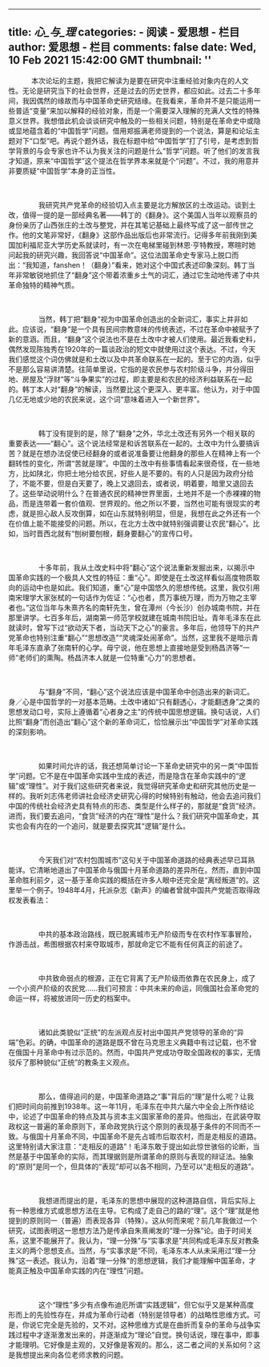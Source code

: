 
---
title: _心_与_理_
categories: 
    - 阅读
    - 爱思想 - 栏目
author: 爱思想 - 栏目
comments: false
date: Wed, 10 Feb 2021 15:42:00 GMT
thumbnail: ''
---

<div>   
<p>　　
　本次论坛的主题，我把它解读为是要在研究中注重经验对象内在的人文性。无论是研究当下的社会世界，还是过去的历史世界，都应如此。过去二十多年间，我因偶然的缘故而与中国革命史研究结缘。在我看来，革命并不是只能运用一些普适“变量”来加以解释的经验对象，而是一个需要深入理解的充满人文性的特殊意义世界。我想借此机会谈谈研究中触及的一些相关问题，特别是在革命史中或隐或显地蕴含着的“中国哲学”问题。借用郑振满老师提到的一个说法，算是和论坛主题对下“口型”吧。再说个题外话，我在标题中给“中国哲学”打了引号，是考虑到哲学背景的与会专家也许不认为我关注的问题是什么“哲学”问题。听了他们的发言我才知道，原来“中国哲学”这个提法在哲学界本来就是个“问题”。不过，我的用意并非要质疑“中国哲学”本身的正当性。
</p>
<p>　　
<br>
</p>
<p>　　
　　我研究共产党革命的经验切入点主要是北方解放区的土改运动。谈到土改，值得一提的是一部经典名著——韩丁的《翻身》。这个美国人当年以观察员的身份亲历了山西张庄的土改与整党，并在其笔记基础上最终写成了这一部传世之作。他的文笔非常好，《翻身》这部作品出版后也非常流行。记得多年前我刚到美国加利福尼亚大学历史系就读时，有一次在电梯里碰到林恩·亨特教授，寒暄时她问起我的研究兴趣，我回答说“中国革命”。这位法国革命史专家马上脱口而出：“我知道，fanshen！（翻身）”看来，她对这个中国式表述印象深刻。韩丁当年非常敏锐地抓住了“翻身”这个带着浓重乡土气的词汇，通过它生动地传递了中共革命独特的精神气质。
</p>
<p>　　
<br>
</p>
<p>　　
　　当然，韩丁把“翻身”视为中国革命创造出的全新词汇，事实上并非如此。应该说，“翻身”是一个具有民间宗教意味的传统表述，不过在革命中被赋予了新的意涵。而且，“翻身”这个说法也不是在土改中才被人们使用。最近我看史料，偶然发现陈独秀在1920年的一篇谈政治的短文中就使用过这个表达。不过，今天我们感觉这个词仿佛就是和土改以及中共革命联系在一起的。至于它的内涵，似乎不是那么容易讲清楚。往简单里说，它指的是农民参与农村阶级斗争，并分得田地、房屋及“浮财”等“斗争果实”的过程，即主要是和农民的经济利益联系在一起的。韩丁本人对“翻身”的解读，当然要比这个更深入、更丰富。他认为，对于中国几亿无地或少地的农民来说，这个词“意味着进入一个新世界”。
</p>
<p>　　
<br>
</p>
<p>　　
　　韩丁没有提到的是，除了“翻身”之外，华北土改还有另外一个相关联的重要表达——“翻心”。这个说法经常是和诉苦联系在一起的。土改中为什么要搞诉苦？就是在想办法促使已经翻身的或者说准备要让他翻身的那些人在精神上有一个翻转性的变化，所谓“苦就是理”。中国的土改中有些事情看起来很奇怪，在一些地方，比如陕北，你把土地分给农民，好些人是不要的。有的人只是因为政府分给了，不能不要，但是白天要了，晚上又退回去，或者说，明着要，暗里又退回去了。这些举动说明什么？在普通农民的精神世界里面，土地并不是一个赤裸裸的物品，而是连带着一套价值观、世界观的。他之所以不要，当然也可能有很现实的考虑，就是担心敌人反攻倒算，如在山东就特别明显，但是，我想在此之外还有一个在价值上能不能接受的问题。所以，在北方土改中就特别强调要让农民“翻心”。比如，当时晋西北就有“刨树要刨根，翻身要翻心”的宣传口号。
</p>
<p>　　
<br>
</p>
<p>　　
　　十多年前，我从土改史料中将“翻心”这个说法重新发掘出来，以揭示中国革命实践的一个极具人文性的特征：重“心”。即使是在土改这样看似高度物质取向的运动中也是如此。我们知道，重“心”是中国悠久的思想传统。这里，我仅引用南宋理学大家张栻的一句话作为佐证：“心也者，贯万事统万理，而为万物之主宰者也。”这位当年与朱熹齐名的南轩先生，曾在潭州（今长沙）创办城南书院，并在那里讲学。七百多年后，湖南第一师范学校就建在城南书院旧址。青年毛泽东在此就读时，曾写下过“欲动天下者，当动天下之心”的豪言。多年后，他领导下的共产党革命也特别注重“翻心”“思想改造”“灵魂深处闹革命”。当然，这里我不是暗示青年毛泽东直承了张南轩的心学。毋宁说，他在思想上直接地是受到杨昌济等“一师”老师们的熏陶。杨昌济本人就是一位特重“心力”的思想者。
</p>
<p>　　
<br>
</p>
<p>　　
　　与“翻身”不同，“翻心”这个说法应该是中国革命中创造出来的新词汇。身／心是中国哲学的一对基本范畴。土改中诸如“只有翻透心，才能翻透身”之类的思想发动口号，实际上遵循着“心者身之主”的传统中国思想逻辑。换句话说，人们比照“翻身”而创造出“翻心”这个新的革命词汇，恰恰展示出“中国哲学”对革命实践的深刻影响。
</p>
<p>　　
<br>
</p>
<p>　　
　　如果时间允许的话，我还想简单讨论一下革命史研究中的另一类“中国哲学”问题。它不是在中国革命实践中生成的表述，而是隐含在革命实践中的“逻辑”或“理性”。对于我们这些研究者来说，我觉得研究革命史和研究其他历史是一样的。我听刘志伟老师讲社会经济史研究心得的时候特别有触动，他会去追问我们中国的传统社会经济史具有特点的形态、类型是什么样子的，那就是“食货”经济。进而，我们要去追问，“食货”经济的内在“理性”是什么？我们研究中国革命史，其实也会有内在的一个追问，就是要去探究其“逻辑”是什么。
</p>
<p>　　
<br>
</p>
<p>　　
　　今天我们对“农村包围城市”这句关于中国革命道路的经典表述早已耳熟能详。它清晰地道出了中国革命与俄国十月革命道路的差异所在。然而，直到中国革命胜利前夕，这一基于革命实践的概括在许多人眼中还完全是“离经叛道”的。这里举一个例子。1948年4月，托派杂志《新声》的编者曾就中国共产党能否取得政权发表看法：
</p>
<p>　　
   
</p>
<p>　　
　　中共的基本政治路线，既已脱离城市无产阶级而专在农村作军事冒险，作游击战，希图根据农村来夺取城市，那就命定它不能有任何真正的前途了。
</p>
<p>　　
<br>
</p>
<p>　　
　　中共致命弱点的根源，正在它背离了无产阶级而依靠在农民身上，成了一个小资产阶级的农民党……我们可预言：中共未来的命运，同俄国社会革命党的命运一样，将被放进同一历史的档案中。
</p>
<p>　　
   
</p>
<p>　　
　　诸如此类貌似“正统”的左派观点反衬出中国共产党领导的革命的“异端”色彩。的确，中国革命的道路是既不曾在马克思主义典籍中有过记载，也不曾在俄国十月革命中有过示范的。然而，中国共产党成功夺取全国政权的事实，无情驳斥了那种貌似“正统”的教条主义观点。
</p>
<p>　　
<br>
</p>
<p>　　
　　那么，值得追问的是，中国革命道路之“事”背后的“理”是什么呢？让我们把时间向前推到1938年。这一年11月，毛泽东在中共六届六中全会上所作结论中，论述了中国革命的特点及其与资本主义国家革命的差异。他指出，在武装夺取政权这一普遍的革命原则下，革命政党执行这个原则的表现基于条件的不同而不一致。与俄国十月革命不同，中国革命不是先占城市后取农村，而是走相反的道路。这里特别请大家注意：“走相反的道路”！毛泽东敢于提出如此惊世骇俗的论断，当然是基于中国革命的实际，而其理据则是所谓革命的原则与表现的辩证法。抽象的“原则”是同一个，但具体的“表现”却可以各不相同，乃至可以“走相反的道路”。
</p>
<p>　　
<br>
</p>
<p>　　
　　我想进而提出的是，毛泽东的思想中展现的这种道路自信，背后实际上有一种思维方式或思想方法在主导。它构成了走自己的路的“理”。这个“理”就是他提到的原则同一（普遍）而表现各异（特殊）。这从何而来呢？前几年我做过一个研究，试图表明这一思想方法乃是传承自朱熹阐发的“理一分殊”论。由于时间关系，这里不能展开了。我认为，“理一分殊”与“实事求是”共同构成毛泽东反对教条主义的两个思想支点。当然，与“实事求是”不同，毛泽东本人从未采用过“理一分殊”这一表述。我认为，沿着“理一分殊”的思想逻辑，我们才能理解中国革命，才能真正触及中国革命实践的内在“理性”问题。
</p>
<p>　　
<br>
</p>
<p>　　
　　这个“理性”多少有点像布迪厄所谓“实践逻辑”，但它似乎又是某种高度形而上的先验性存在，并成为革命行动者（特别是领导者）的战略性思维方式。可是，你说它完全是先验的，又不对。这种思维方式是在曲折而复杂的革命与战争实践过程中才逐渐激发出来的，并逐渐成为“理论”自觉。换句话说，理在事中，即事才能理明。它好像是主观的，又好像是客观的。那么，这二者之间的关系如何？这是我想提出来向各位老师求教的问题。
</p>  
</div>
            